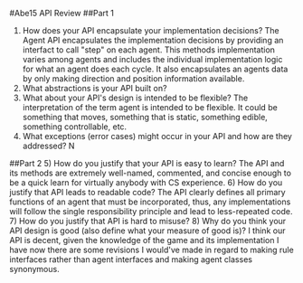 #Abe15 API Review
##Part 1
1) How does your API encapsulate your implementation decisions?
The Agent API encapsulates the implementation decisions by providing an interfact to call "step" on each agent. This methods implementation varies among agents and includes the individual implementation logic for what an agent does each cycle. It also encapsulates an agents data by only making direction and position information available.
2) What abstractions is your API built on?
3) What about your API's design is intended to be flexible?
The interpretation of the term agent is intended to be flexible. It could be something that moves, something that is static, something edible, something controllable, etc.
4) What exceptions (error cases) might occur in your API and how are they addressed?
N

##Part 2
5) How do you justify that your API is easy to learn?
The API and its methods are extremely well-named, commented, and concise enough to be a quick learn for virtually anybody with CS experience.
6) How do you justify that API leads to readable code?
The API clearly defines all primary functions of an agent that must be incorporated, thus, any implementations will follow the single responsibility principle and lead to less-repeated code.
7) How do you justify that API is hard to misuse?
8) Why do you think your API design is good (also define what your measure of good is)?
I think our API is decent, given the knowledge of the game and its implementation I have now there are some revisions I would've made in regard to making rule interfaces rather than agent interfaces and making agent classes synonymous. 
